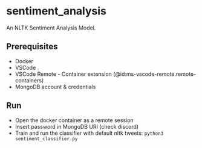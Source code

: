 # sentiment_analysis

An NLTK Sentiment Analysis Model. 

## Prerequisites
- Docker
- VSCode
- VSCode Remote - Container extension (@id:ms-vscode-remote.remote-containers)
- MongoDB account & credentials

## Run
- Open the docker container as a remote session
- Insert password in MongoDB URI (check discord)
- Train and run the classifier with default nltk tweets: ```python3 sentiment_classifier.py```
